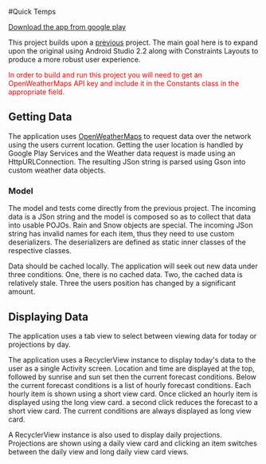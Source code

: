 #Quick Temps

[Download the app from google play](https://play.google.com/store/apps/details?id=com.mck.quicktemps)

This project builds upon a [previous](https://github.com/iammck/WeatherNow) project. The main goal here is to expand upon the original using Android Studio 2.2 along with Constraints Layouts to produce a more robust user experience.

<font color='red'>In order to build and run this project you will need to get an OpenWeatherMaps API key and include it in the Constants class in the appropriate field. </font>

## Getting Data

The application uses [OpenWeatherMaps](http://openweathermap.org/) to request data over the network using the users current location. Getting the user location is handled by Google Play Services and the Weather data request is made using an HttpURLConnection. The resulting JSon string is parsed using Gson into custom weather data objects.

### Model

The model and tests come directly from the previous project. The incoming data is a JSon string and the model is composed so as to collect that data into usable POJOs. Rain and Snow objects are special. The incoming JSon string has invalid names for each item, thus they need to use custom deserializers. The deserializers are defined as static inner classes of the respective classes.


Data should be cached locally. The application will seek out new data under three conditions. One, there is no cached data. Two, the cached data is relatively stale. Three the users position has changed by a significant amount.
  
## Displaying Data

The application uses a tab view to select between viewing data for today or projections by day.

The application uses a RecyclerView instance to display today's data to the user as a single Activity screen. Location and time are displayed at the top, followed by sunrise and sun set then the current forecast conditions. Below the current forecast conditions is a list of hourly forecast conditions. Each hourly item is shown using a short view card. Once clicked an hourly item is displayed using the long view card. a second click reduces the forecast to a short view card. The current conditions are always displayed as long view card.

A RecyclerView instance is also used to display daily projections. Projections are shown using a daily view card and clicking an item switches between the daily view and long daily view card views.